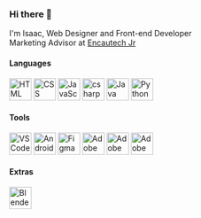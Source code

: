 ### Hi there 👋
I'm Isaac, Web Designer and Front-end Developer
<br>Marketing Advisor at <a href="https://github.com/encautech">Encautech Jr</a>

#### Languages

<p align="left"> 
<img src="https://www.vectorlogo.zone/logos/w3_html5/w3_html5-icon.svg" alt="HTML" title="HTML" width="40" height="40"/> 
<img src="https://www.vectorlogo.zone/logos/w3_css/w3_css-icon.svg" alt="CSS" title="CSS" width="40" height="40"/> 
<img src="https://upload.vectorlogo.zone/logos/javascript/images/239ec8a4-163e-4792-83b6-3f6d96911757.svg" alt="JavaScript" title="JavaScript" width="40" height="40"/> 
<img src="https://cdn.cdnlogo.com/logos/c/27/c.svg" alt="csharp" title="C Sharp" width="40" height="40"/>
<img src="https://www.vectorlogo.zone/logos/java/java-icon.svg" alt="Java" title="Java" width="40" height="40"/>
<img src="https://www.vectorlogo.zone/logos/python/python-icon.svg" alt="Python" title="Python" width="40" height="40"/> 
  
#### Tools
<p align="left"> 
<img src="https://upload.wikimedia.org/wikipedia/commons/9/9a/Visual_Studio_Code_1.35_icon.svg" alt="VS Code" title="Vs Code" width="40" height="40"/> 
<img src="https://upload.wikimedia.org/wikipedia/commons/9/95/Android_Studio_Icon_3.6.svg" alt="Android Studio" title="Android Studio" width="40" height="40"/>
<img src="https://upload.wikimedia.org/wikipedia/commons/3/33/Figma-logo.svg" alt="Figma" title="Figma" width="40" height="40"/>
<img src="https://upload.wikimedia.org/wikipedia/commons/c/c2/Adobe_XD_CC_icon.svg" alt="Adobe XD" title="Adobe XD" width="40" height="40"/>
<img src="https://upload.wikimedia.org/wikipedia/commons/f/fb/Adobe_Illustrator_CC_icon.svg" alt="Adobe Illustrator" title="Adobe Illustrator" width="40" height="40"/>
<img src="https://upload.wikimedia.org/wikipedia/commons/a/af/Adobe_Photoshop_CC_icon.svg" alt="Adobe Photoshop" title="Adobe Photoshop" width="40" height="40"/>
  
#### Extras
  <img src="https://upload.wikimedia.org/wikipedia/commons/0/0c/Blender_logo_no_text.svg" alt="Blender" title="Blender" width="40" height="40"/>


  
  
